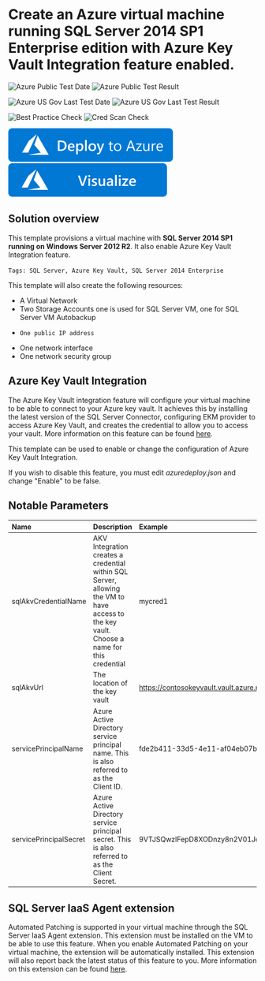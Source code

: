 # Create an Azure virtual machine running SQL Server 2014 SP1 Enterprise edition with Azure Key Vault Integration feature enabled.

![Azure Public Test Date](https://azurequickstartsservice.blob.core.windows.net/badges/201-vm-sql-full-keyvault/PublicLastTestDate.svg)
![Azure Public Test Result](https://azurequickstartsservice.blob.core.windows.net/badges/201-vm-sql-full-keyvault/PublicDeployment.svg)

![Azure US Gov Last Test Date](https://azurequickstartsservice.blob.core.windows.net/badges/201-vm-sql-full-keyvault/FairfaxLastTestDate.svg)
![Azure US Gov Last Test Result](https://azurequickstartsservice.blob.core.windows.net/badges/201-vm-sql-full-keyvault/FairfaxDeployment.svg)

![Best Practice Check](https://azurequickstartsservice.blob.core.windows.net/badges/201-vm-sql-full-keyvault/BestPracticeResult.svg)
![Cred Scan Check](https://azurequickstartsservice.blob.core.windows.net/badges/201-vm-sql-full-keyvault/CredScanResult.svg)

[![Deploy To Azure](https://raw.githubusercontent.com/Azure/azure-quickstart-templates/master/1-CONTRIBUTION-GUIDE/images/deploytoazure.svg?sanitize=true)](https://portal.azure.com/#create/Microsoft.Template/uri/https%3A%2F%2Fraw.githubusercontent.com%2FAzure%2Fazure-quickstart-templates%2Fmaster%2F201-vm-sql-full-keyvault%2Fazuredeploy.json)
[![Visualize](https://raw.githubusercontent.com/Azure/azure-quickstart-templates/master/1-CONTRIBUTION-GUIDE/images/visualizebutton.svg?sanitize=true)](http://armviz.io/#/?load=https%3A%2F%2Fraw.githubusercontent.com%2FAzure%2Fazure-quickstart-templates%2Fmaster%2F201-vm-sql-full-keyvault%2Fazuredeploy.json)

## Solution overview

This template provisions a virtual machine with **SQL Server 2014 SP1 running on
Windows Server 2012 R2**. It also enable Azure Key Vault Integration feature.

`Tags: SQL Server, Azure Key Vault, SQL Server 2014 Enterprise`

This template will also create the following resources:

- A Virtual Network
- Two Storage Accounts one is used for SQL Server VM, one for SQL Server VM
  Autobackup
-     One public IP address
- One network interface
- One network security group

## Azure Key Vault Integration

The Azure Key Vault integration feature will configure your virtual machine to
be able to connect to your Azure key vault. It achieves this by installing the
latest version of the SQL Server Connector, configuring EKM provider to access
Azure Key Vault, and creates the credential to allow you to access your vault.
More information on this feature can be found
[here](https://azure.microsoft.com/en-us/documentation/articles/virtual-machines-windows-ps-sql-keyvault/).

This template can be used to enable or change the configuration of Azure Key
Vault Integration.

If you wish to disable this feature, you must edit _azuredeploy.json_ and change
"Enable" to be false.

## Notable Parameters

| Name                   | Description                                                                                                                                | Example                                      |
| :--------------------- | :----------------------------------------------------------------------------------------------------------------------------------------- | :------------------------------------------- |
| sqlAkvCredentialName   | AKV Integration creates a credential within SQL Server, allowing the VM to have access to the key vault. Choose a name for this credential | mycred1                                      |
| sqlAkvUrl              | The location of the key vault                                                                                                              | https://contosokeyvault.vault.azure.net/     |
| servicePrincipalName   | Azure Active Directory service principal name. This is also referred to as the Client ID.                                                  | fde2b411-33d5-4e11-af04eb07b669ccf2          |
| servicePrincipalSecret | Azure Active Directory service principal secret. This is also referred to as the Client Secret.                                            | 9VTJSQwzlFepD8XODnzy8n2V01Jd8dAjwm/azF1XDKM= |

## SQL Server IaaS Agent extension

Automated Patching is supported in your virtual machine through the SQL Server
IaaS Agent extension. This extension must be installed on the VM to be able to
use this feature. When you enable Automated Patching on your virtual machine,
the extension will be automatically installed. This extension will also report
back the latest status of this feature to you. More information on this
extension can be found
[here](https://azure.microsoft.com/en-us/documentation/articles/virtual-machines-windows-sql-server-agent-extension/).
